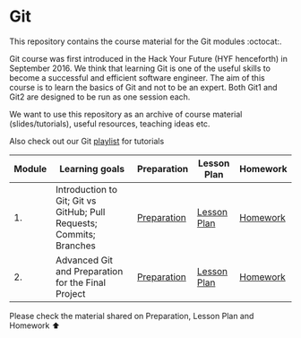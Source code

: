 # Git

This repository contains the course material for the Git modules :octocat:.

Git course was first introduced in the Hack Your Future (HYF henceforth) in September 2016. We think that learning Git is one of the useful skills to become a successful and efficient software engineer. The aim of this course is to learn the basics of Git and not to be an expert. Both Git1 and Git2 are designed to be run as one session each.

We want to use this repository as an archive of course material (slides/tutorials), useful resources, teaching ideas etc.

Also check out our Git [playlist](https://www.youtube.com/playlist?list=PLVYDhqbgYpYUGxRdtQdYVE5Q8h3bt6SIA) for tutorials

| Module | Learning goals                                                       | Preparation                          | Lesson Plan                          | Homework                       |
| ------ | -------------------------------------------------------------------- | ------------------------------------ | ------------------------------------ | ------------------------------ |
| 1.     | Introduction to Git; Git vs GitHub; Pull Requests; Commits; Branches | [Preparation](./git1/preparation.md) | [Lesson Plan](./git1/lesson_plan.md) | [Homework](./git1/homework.md) |
| 2.     | Advanced Git and Preparation for the Final Project                   | [Preparation](./git2/preparation.md) | [Lesson Plan](./git2/lesson_plan.md) | [Homework](./git2/homework.md) |

Please check the material shared on Preparation, Lesson Plan and Homework ⬆️
